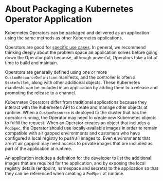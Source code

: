# About Packaging a Kubernetes Operator Application

Kubernetes Operators can be packaged and delivered as an application using the same methods as other Kubernetes applications.

Operators are good for [specific use cases](https://blog.replicated.com/operators-in-kots/). In general, we recommend thinking deeply about the problem space an application solves before going down the Operator path because, although powerful, Operators take a lot of time to build and maintain.

Operators are generally defined using one or more `CustomResourceDefinition` manifests, and the controller is often a `StatefulSet`, along with other additional objects.
These Kubernetes manifests can be included in an application by adding them to a release and promoting the release to a channel.

Kubernetes Operators differ from traditional applications because they interact with the Kubernetes API to create and manage other objects at runtime.
When a `CustomResource` is deployed to the cluster that has the operator running, the Operator may need to create new Kubernetes objects to fulfill the request.
When an Operator creates an object that includes a `PodSpec`, the Operator should use locally-available images in order to remain compatible with air gapped environments and customers who have configured a local registry to push all images to.
Even environments that aren't air gapped may need access to private images that are included as part of the application at runtime.

An application includes a definition for the developer to list the additional images that are required for the application, and by exposing the local registry details (endpoint, namespace and secrets) to the application so that they can be referenced when creating a `PodSpec` at runtime.
